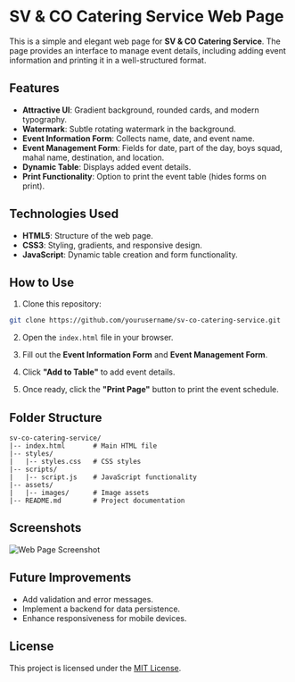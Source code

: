 # SV & CO Catering Service Web Page

This is a simple and elegant web page for **SV & CO Catering Service**. The page provides an interface to manage event details, including adding event information and printing it in a well-structured format.

## Features

- **Attractive UI**: Gradient background, rounded cards, and modern typography.
- **Watermark**: Subtle rotating watermark in the background.
- **Event Information Form**: Collects name, date, and event name.
- **Event Management Form**: Fields for date, part of the day, boys squad, mahal name, destination, and location.
- **Dynamic Table**: Displays added event details.
- **Print Functionality**: Option to print the event table (hides forms on print).

## Technologies Used

- **HTML5**: Structure of the web page.
- **CSS3**: Styling, gradients, and responsive design.
- **JavaScript**: Dynamic table creation and form functionality.

## How to Use

1. Clone this repository:

```bash
git clone https://github.com/yourusername/sv-co-catering-service.git
```

2. Open the `index.html` file in your browser.

3. Fill out the **Event Information Form** and **Event Management Form**.

4. Click **"Add to Table"** to add event details.

5. Once ready, click the **"Print Page"** button to print the event schedule.

## Folder Structure

```
sv-co-catering-service/
|-- index.html       # Main HTML file
|-- styles/
|   |-- styles.css   # CSS styles
|-- scripts/
|   |-- script.js    # JavaScript functionality
|-- assets/
|   |-- images/      # Image assets
|-- README.md        # Project documentation
```

## Screenshots

![Web Page Screenshot](https://your-image-url.com)

## Future Improvements

- Add validation and error messages.
- Implement a backend for data persistence.
- Enhance responsiveness for mobile devices.

## License

This project is licensed under the [MIT License](LICENSE).

